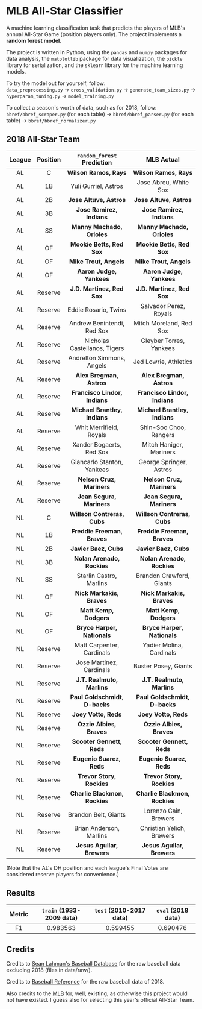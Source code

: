# MLB All-Star Classifier

A machine learning classification task that predicts the players of MLB's annual All-Star Game (position players only). The project implements a **random forest model**.

The project is written in Python, using the `pandas` and `numpy` packages for data analysis, the `matplotlib` package for data visualization, the `pickle` library for serialization, and the `sklearn` library for the machine learning models.

To try the model out for yourself, follow: <br/>
 `data_preprocessing.py` &rarr; `cross_validation.py` &rarr; `generate_team_sizes.py` &rarr; `hyperparam_tuning.py` &rarr; `model_training.py`

To collect a season's worth of data, such as for 2018, follow: <br/>
`bbref/bbref_scraper.py` (for each table) &rarr; `bbref/bbref_parser.py` (for each table) &rarr; `bbref/bbref_normalizer.py`

## 2018 All-Star Team

| League | Position | `random_forest` Prediction | MLB Actual |
| :----: | :------: | :------------------------: | :--------: |
| AL | C | **Wilson Ramos, Rays** | **Wilson Ramos, Rays** |
| AL | 1B | Yuli Gurriel, Astros | Jose Abreu, White Sox |
| AL | 2B | **Jose Altuve, Astros** | **Jose Altuve, Astros** |
| AL | 3B | **Jose Ramirez, Indians** | **Jose Ramirez, Indians** |
| AL | SS | **Manny Machado, Orioles** | **Manny Machado, Orioles** |
| AL | OF | **Mookie Betts, Red Sox** | **Mookie Betts, Red Sox** |
| AL | OF | **Mike Trout, Angels** | **Mike Trout, Angels** |
| AL | OF | **Aaron Judge, Yankees** | **Aaron Judge, Yankees** |
| AL | Reserve | **J.D. Martinez, Red Sox** | **J.D. Martinez, Red Sox** |
| AL | Reserve | Eddie Rosario, Twins | Salvador Perez, Royals |
| AL | Reserve | Andrew Benintendi, Red Sox | Mitch Moreland, Red Sox |
| AL | Reserve | Nicholas Castellanos, Tigers | Gleyber Torres, Yankees |
| AL | Reserve | Andrelton Simmons, Angels | Jed Lowrie, Athletics |
| AL | Reserve | **Alex Bregman, Astros** | **Alex Bregman, Astros** |
| AL | Reserve | **Francisco Lindor, Indians** | **Francisco Lindor, Indians** |
| AL | Reserve | **Michael Brantley, Indians** | **Michael Brantley, Indians** |
| AL | Reserve | Whit Merrifield, Royals | Shin-Soo Choo, Rangers |
| AL | Reserve | Xander Bogaerts, Red Sox | Mitch Haniger, Mariners |
| AL | Reserve | Giancarlo Stanton, Yankees | George Springer, Astros |
| AL | Reserve | **Nelson Cruz, Mariners** | **Nelson Cruz, Mariners** |
| AL | Reserve | **Jean Segura, Mariners** | **Jean Segura, Mariners** |
| NL | C | **Willson Contreras, Cubs** | **Willson Contreras, Cubs** |
| NL | 1B | **Freddie Freeman, Braves** | **Freddie Freeman, Braves** |
| NL | 2B | **Javier Baez, Cubs** | **Javier Baez, Cubs** |
| NL | 3B | **Nolan Arenado, Rockies** | **Nolan Arenado, Rockies** |
| NL | SS | Starlin Castro, Marlins | Brandon Crawford, Giants |
| NL | OF | **Nick Markakis, Braves** | **Nick Markakis, Braves** |
| NL | OF | **Matt Kemp, Dodgers** | **Matt Kemp, Dodgers** |
| NL | OF | **Bryce Harper, Nationals** | **Bryce Harper, Nationals** |
| NL | Reserve | Matt Carpenter, Cardinals | Yadier Molina, Cardinals |
| NL | Reserve | Jose Martinez, Cardinals | Buster Posey, Giants |
| NL | Reserve | **J.T. Realmuto, Marlins** | **J.T. Realmuto, Marlins** |
| NL | Reserve | **Paul Goldschmidt, D-backs** | **Paul Goldschmidt, D-backs** |
| NL | Reserve | **Joey Votto, Reds** | **Joey Votto, Reds** |
| NL | Reserve | **Ozzie Albies, Braves** | **Ozzie Albies, Braves** |
| NL | Reserve | **Scooter Gennett, Reds** | **Scooter Gennett, Reds** |
| NL | Reserve | **Eugenio Suarez, Reds** | **Eugenio Suarez, Reds** |
| NL | Reserve | **Trevor Story, Rockies** | **Trevor Story, Rockies** |
| NL | Reserve | **Charlie Blackmon, Rockies** | **Charlie Blackmon, Rockies** |
| NL | Reserve | Brandon Belt, Giants | Lorenzo Cain, Brewers |
| NL | Reserve | Brian Anderson, Marlins | Christian Yelich, Brewers |
| NL | Reserve | **Jesus Aguilar, Brewers** | **Jesus Aguilar, Brewers** |

(Note that the AL's DH position and each league's Final Votes are considered reserve players for convenience.)

## Results

| Metric | `train` (1933-2009 data) | `test` (2010-2017 data) | `eval` (2018 data) |
| :----: | :----------------------: | :---------------------: | :----------------: |
| F1 | 0.983563 | 0.599455 | 0.690476 |

## Credits

Credits to [Sean Lahman's Baseball Database](http://www.seanlahman.com/baseball-archive/statistics/) for the raw baseball data excluding 2018 (files in data/raw/).

Credits to [Baseball Reference](https://www.baseball-reference.com) for the raw baseball data of 2018.

Also credits to the [MLB](https://www.mlb.com/) for, well, existing, as otherwise this project would not have existed. I guess also for selecting this year's official All-Star Team.
